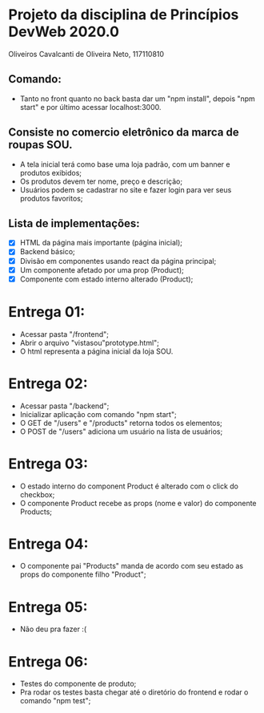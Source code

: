 # Projeto da disciplina de Princípios DevWeb 2020.0
Oliveiros Cavalcanti de Oliveira Neto, 117110810

## Comando:
- Tanto no front quanto no back basta dar um "npm install", depois "npm start" e  por último acessar localhost:3000.

## Consiste no comercio eletrônico da marca de roupas SOU.
- A tela inicial terá como base uma loja padrão, com um banner e produtos exibidos;
- Os produtos devem ter nome, preço e descrição;
- Usuários podem se cadastrar no site e fazer login para ver seus produtos favoritos;

## Lista de implementações:
- [x] HTML da página mais importante (página inicial);
- [x] Backend básico;
- [x] Divisão em componentes usando react da página principal;
- [x] Um componente afetado por uma prop (Product);
- [x] Componente com estado interno alterado (Product);

# Entrega 01:
- Acessar pasta "/frontend";
- Abrir o arquivo "vistasou"prototype.html";
- O html representa a página inicial da loja SOU.

# Entrega 02:
- Acessar pasta "/backend";
- Inicializar aplicação com comando "npm start";
- O GET de "/users" e "/products" retorna todos os elementos;
- O POST de "/users" adiciona um usuário na lista de usuários;

# Entrega 03:
- O estado interno do component Product é alterado com o click do checkbox;
- O componente Product recebe as props (nome e valor) do componente Products;

# Entrega 04:
- O componente pai "Products" manda de acordo com seu estado as props do componente filho "Product";

# Entrega 05:
- Não deu pra fazer :(

# Entrega 06:
- Testes do componente de produto;
- Pra rodar os testes basta chegar até o diretório do frontend e rodar o comando "npm test";
